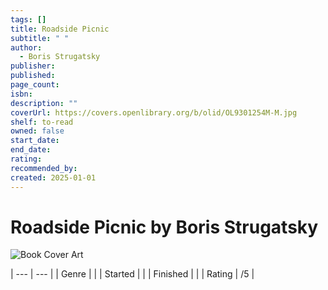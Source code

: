 ```yaml
---
tags: []
title: Roadside Picnic
subtitle: " "
author:
  - Boris Strugatsky
publisher: 
published: 
page_count: 
isbn: 
description: ""
coverUrl: https://covers.openlibrary.org/b/olid/OL9301254M-M.jpg
shelf: to-read
owned: false
start_date: 
end_date: 
rating: 
recommended_by: 
created: 2025-01-01
---
```


# Roadside Picnic by Boris Strugatsky

![Book Cover Art](https://covers.openlibrary.org/b/olid/OL9301254M-M.jpg)


| --- | --- |
| Genre |  |
| Started |  |
| Finished |  |
| Rating | /5 |

